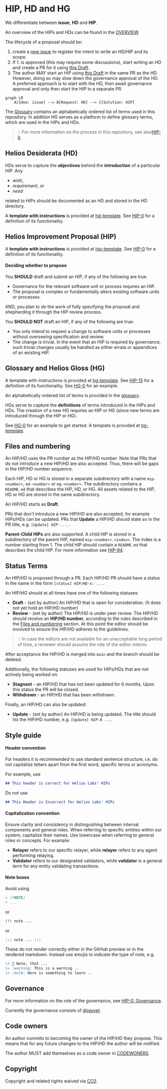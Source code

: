 
# HIP, HD and HG

We differentiate between **issue**, **HD** and **HIP**.

An overview of the HIPs and HDs can be found in the [OVERVIEW](https://helios-network.github.io/HIP/).

The lifecycle of a proposal should be:

1. create a [new issue](https://github.com/helios-network/HIP/issues) to register the intent to write an HD/HIP and its scope.
2. If 1. is approved (this may require some discussions), start writing an HD and create a PR for it using [this Draft](../../md-template.md).
3. The author MAY start an HIP using [this Draft](../../hip-template.md) in the same PR as the HD. However, doing so may slow down the governance approval of the HD. A preferred approach is to start with the HD, then await governance approval and only then start the HIP in a separate PR.

```mermaid
graph LR
    A[Idea: issue] --> B[Request: HD] --> C[Solution: HIP]
```

The [Glossary](https://github.com/helios-network/HIP/wiki/glossary) contains an alphabetically ordered list of terms used in this repository. 
In addition HG serves as a platform to define glossary terms, which are used in the HIPs and HDs.

> :bulb: For more information on the process in this repository, see also[HIP-0](./HIP/hip-0/README.md).

## Helios Desiderata (HD)

HDs serve to capture the **objectives** behind the **introduction** of a particular HIP. Any  

- _wish_,
- _requirement_, or
- _need_

related to HIPs should be documented as an HD and stored in the HD directory.

A **template with instructions** is provided at [hd-template](hd-template.md). See [HIP-0](./HIP/hip-0) for a definition of its functionality.

## Helios Improvement Proposal (HIP)

A **template with instructions** is provided at [hip-template](hip-template.md). See [HIP-0](./HIP/hip-0) for a definition of its functionality.

#### Deciding whether to propose

You **SHOULD** draft and submit an HIP, if any of the following are true:

- Governance for the relevant software unit or process requires an HIP.
- The proposal is complex or fundamentally alters existing software units or processes.

AND, you plan to do the work of fully specifying the proposal and shepherding it through the HIP review process.

You **SHOULD NOT** draft an HIP, if any of the following are true:

- You only intend to request a change to software units or processes without overseeing specification and review.
- The change is trivial. In the event that an HIP is required by governance, such trivial changes usually be handled as either errata or appendices of an existing HIP.

## Glossary and Helios Gloss (HG)

A template with instructions is provided at [hg-template](hg-template.md). See [HIP-15](./HIP/hip-15) for a definition of its functionality. See [HG-0](./HG/hg-0) for an example.

An alphabetically ordered list of terms is provided in the [glossary](https://github.com/helios-network/HIP/wiki/glossary).

HGs serve to capture the **definitions** of terms introduced in the HIPs and HDs. The creation of a new HG requires an HIP or HG (since new terms are introduced through the HIP or HG).

See [HG-0](./HG/hg-0) for an example to get started. A template is provided at [hg-template](hg-template.md).

## Files and numbering

An HIP/HD uses the PR number as the HIP/HD number. Note that PRs that do not introduce a new HIP/HD are also accepted. Thus, there will be gaps in the HIP/HD number sequence.

Each HIP, HD or HG is stored in a separate subdirectory with a name `mip-<number>`, `md-<number>` or `mg-<number>`. The subdirectory contains a `README.md` that describes the HIP, HD, or HG. All assets related to the HIP, HD or HG are stored in the same subdirectory.

An HIP/HD starts as **Draft**.

PRs that don't introduce a new HIP/HD are also accepted, for example HIPs/HDs can be updated. PRs that **Update** a HIP/HD should state so in the PR title, e.g. `[Update] HIP-....`.

**Parent-Child HIPs** are also supported. A child HIP is stored in a subdirectory of the parent HIP, named `mip-<number>.<index>`. The index is a number starting from 1. The child HIP should contain a `README.md` that describes the child HIP. For more information see [HIP-94](./HIP/mip-94).

## Status Terms

An HIP/HD is proposed through a PR. Each HIP/HD PR should have a status in the name in the form `[status] HIP/HD-x: ...`.

An HIP/HG should at all times have one of the following statuses:

- **Draft** - (set by author) An HIP/HD that is open for consideration. (It does not yet hold an HIP/HD number)
- **Review** - (set by author) The HIP/HD is under peer review. The HIP/HD should receive an **HIP/HD number**, according to the rules described in the [Files and numbering](#files-and-numbering) section. At this point the editor should be involved to ensure the HIP/HD adheres to the guidelines.

> :bulb: In case the editors are not available for an unacceptable long period of time, a reviewer should assume the role of the editor interim.

After acceptance the HIP/HD is merged into `main` and the branch should be deleted.

Additionally, the following statuses are used for HIPs/HDs that are not actively being worked on:

- **Stagnant** - an HIP/HD that has not been updated for 6 months. Upon this status the PR will be closed.
- **Withdrawn** - an HIP/HD that has been withdrawn.

Finally, an HIP/HD can also be updated:

- **Update** - (set by author) An HIP/HD is being updated. The title should list the HIP/HD number, e.g. `[Update] HIP-0 ...`.

## Style guide

#### Header convention

For headers it is recommended to use standard sentence structure, i.e. do not capitalize letters apart from the first word, specific terms or acronyms.

For example, use

```markdown
## This header is correct for Helios Labs' HIPs
```

Do not use

```markdown
## This Header is Incorrect for Helios Labs' HIPs
```

#### Capitalization convention

Ensure clarity and consistency in distinguishing between internal components and general roles. When referring to specific entities within our system, capitalize their names. Use lowercase when referring to general roles or concepts. For example:

- **Relayer** refers to our specific relayer, while **relayer** refers to any agent performing relaying.  
- **Validator** refers to our designated validators, while **validator** is a general term for any entity validating transactions.  

#### Note boxes

Avoid using

```markdown
> [!NOTE]
> ...
```

or

```markdown
!!! note ...
```

or

```markdown
::: note ... :::
```

These do not render correctly either in the GitHub preview or in the rendered markdown. Instead use emojis to indicate the type of note, e.g.

```markdown
\> 👀 Note, that ...
\> :warning: This is a warning ..
\> :bulb: Here is something to learn ..
```

## Governance

For more information on the role of the governance, see [HIP-0: Governance](./HIP/hip-0/README.md#governance).

Currently the governance consists of [@jguyet](https://github.com/jguyet).

## Code owners

An author commits to becoming the owner of the HIP/HD they propose. This means that for any future changes to the HIP/HD the author will be notified.

The author MUST add themselves as a code owner in [CODEWONERS](.github/CODEOWNERS).

## Copyright

Copyright and related rights waived via [CC0](LICENSE.md).
